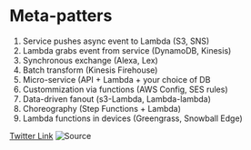 # Meta-patters

1. Service pushes async event to Lambda (S3, SNS)
2. Lambda grabs event from service (DynamoDB, Kinesis)
3. Synchronous exchange (Alexa, Lex)
4. Batch transform (Kinesis Firehouse)
5. Micro-service (API + Lambda + your choice of DB
6. Custommization via functions (AWS Config, SES rules)
7. Data-driven fanout (s3-Lambda, Lambda-lambda)
8. Choreography (Step Functions + Lambda)
9. Lambda functions in devices (Greengrass, Snowball Edge)

[Twitter Link](https://twitter.com/davetownsend/status/981666456973684736)
![Source](https://pbs.twimg.com/media/DZ-Ub4OVQAAStZZ.jpg:large)